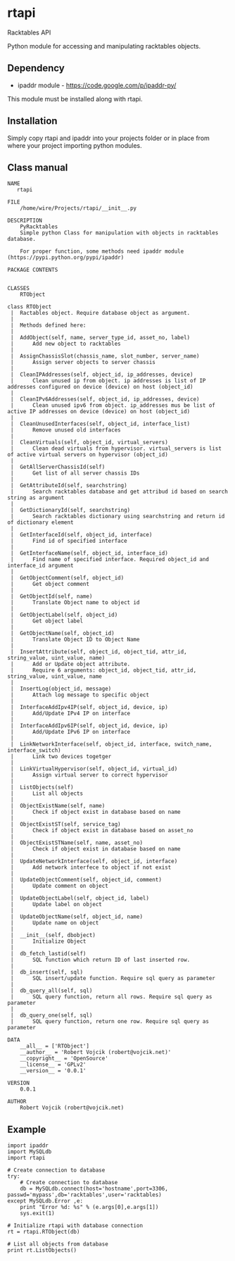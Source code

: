 rtapi
=====

Racktables API

Python module for accessing and manipulating racktables objects.

Dependency
------------------

* ipaddr module - https://code.google.com/p/ipaddr-py/

This module must be installed along with rtapi.

Installation
----------------
Simply copy rtapi and ipaddr into your projects folder or in place from where your project importing python modules.


Class manual
--------------------
    NAME
       rtapi

    FILE
        /home/wire/Projects/rtapi/__init__.py
    
    DESCRIPTION
        PyRacktables
        Simple python Class for manipulation with objects in racktables database. 
    
        For proper function, some methods need ipaddr module (https://pypi.python.org/pypi/ipaddr)

    PACKAGE CONTENTS


    CLASSES
        RTObject
    
    class RTObject
     |  Ractables object. Require database object as argument.
     |  
     |  Methods defined here:
     |  
     |  AddObject(self, name, server_type_id, asset_no, label)
     |      Add new object to racktables
     |  
     |  AssignChassisSlot(chassis_name, slot_number, server_name)
     |      Assign server objects to server chassis
     |  
     |  CleanIPAddresses(self, object_id, ip_addresses, device)
     |      Clean unused ip from object. ip addresses is list of IP addresses configured on device (device) on host (object_id)
     |  
     |  CleanIPv6Addresses(self, object_id, ip_addresses, device)
     |      Clean unused ipv6 from object. ip_addresses mus be list of active IP addresses on device (device) on host (object_id)
     |
     |  CleanUnusedInterfaces(self, object_id, interface_list)
     |      Remove unused old interfaces
     |  
     |  CleanVirtuals(self, object_id, virtual_servers)
     |      Clean dead virtuals from hypervisor. virtual_servers is list of active virtual servers on hypervisor (object_id)
     |  
     |  GetAllServerChassisId(self)
     |      Get list of all server chassis IDs
     |  
     |  GetAttributeId(self, searchstring)
     |      Search racktables database and get attribud id based on search string as argument
     |  
     |  GetDictionaryId(self, searchstring)
     |      Search racktables dictionary using searchstring and return id of dictionary element
     |  
     |  GetInterfaceId(self, object_id, interface)
     |      Find id of specified interface
     |  
     |  GetInterfaceName(self, object_id, interface_id)
     |      Find name of specified interface. Required object_id and interface_id argument
     |  
     |  GetObjectComment(self, object_id)
     |      Get object comment
     |  
     |  GetObjectId(self, name)
     |      Translate Object name to object id
     |  
     |  GetObjectLabel(self, object_id)
     |      Get object label
     |  
     |  GetObjectName(self, object_id)
     |      Translate Object ID to Object Name
     |  
     |  InsertAttribute(self, object_id, object_tid, attr_id, string_value, uint_value, name)
     |      Add or Update object attribute. 
     |      Require 6 arguments: object_id, object_tid, attr_id, string_value, uint_value, name
     |  
     |  InsertLog(object_id, message)
     |      Attach log message to specific object
     |  
     |  InterfaceAddIpv4IP(self, object_id, device, ip)
     |      Add/Update IPv4 IP on interface
     |  
     |  InterfaceAddIpv6IP(self, object_id, device, ip)
     |      Add/Update IPv6 IP on interface
     |  
     |  LinkNetworkInterface(self, object_id, interface, switch_name, interface_switch)
     |      Link two devices togetger
     |  
     |  LinkVirtualHypervisor(self, object_id, virtual_id)
     |      Assign virtual server to correct hypervisor
     |  
     |  ListObjects(self)
     |      List all objects
     |  
     |  ObjectExistName(self, name)
     |      Check if object exist in database based on name
     |  
     |  ObjectExistST(self, service_tag)
     |      Check if object exist in database based on asset_no
     |  
     |  ObjectExistSTName(self, name, asset_no)
     |      Check if object exist in database based on name
     |  
     |  UpdateNetworkInterface(self, object_id, interface)
     |      Add network interfece to object if not exist
     |  
     |  UpdateObjectComment(self, object_id, comment)
     |      Update comment on object
     |  
     |  UpdateObjectLabel(self, object_id, label)
     |      Update label on object
     |  
     |  UpdateObjectName(self, object_id, name)
     |      Update name on object
     |  
     |  __init__(self, dbobject)
     |      Initialize Object
     |  
     |  db_fetch_lastid(self)
     |      SQL function which return ID of last inserted row.
     |  
     |  db_insert(self, sql)
     |      SQL insert/update function. Require sql query as parameter
     |  
     |  db_query_all(self, sql)
     |      SQL query function, return all rows. Require sql query as parameter
     |  
     |  db_query_one(self, sql)
     |      SQL query function, return one row. Require sql query as parameter

    DATA
        __all__ = ['RTObject']
        __author__ = 'Robert Vojcik (robert@vojcik.net)'
        __copyright__ = 'OpenSource'
        __license__ = 'GPLv2'
        __version__ = '0.0.1'

    VERSION
        0.0.1

    AUTHOR
        Robert Vojcik (robert@vojcik.net)

Example
-------


    import ipaddr
    import MySQLdb
    import rtapi

    # Create connection to database
    try:
        # Create connection to database
        db = MySQLdb.connect(host='hostname',port=3306, passwd='mypass',db='racktables',user='racktables)
    except MySQLdb.Error ,e:
        print "Error %d: %s" % (e.args[0],e.args[1])
        sys.exit(1)

    # Initialize rtapi with database connection
    rt = rtapi.RTObject(db)

    # List all objects from database
    print rt.ListObjects()


